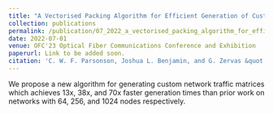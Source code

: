 ```yaml
---
title: "A Vectorised Packing Algorithm for Efficient Generation of Custom Traffic Traces"
collection: publications
permalink: /publication/07_2022_a_vectorised_packing_algorithm_for_efficient_generation_of_custom_traffic_traces
date: 2022-07-01
venue: OFC'23 Optical Fiber Communications Conference and Exhibition
paperurl: Link to be added soon.
citation: 'C. W. F. Parsonson, Joshua L. Benjamin, and G. Zervas &quot;A Vectorised Packing Algorithm for Efficient Generation of Custom Traffic Matrices&quot;, OFC’23: Optical Fiber Communications Conference and Exhibition, 2023'
---
```

<div style="text-align: justify"> 
We propose a new algorithm for generating custom network traffic matrices which
achieves 13x, 38x, and 70x faster generation times than
prior work on networks with 64, 256, and 1024 nodes
respectively.
</div>

<!--
   -[View paper here](https://arxiv.org/abs/2205.14345?context=cs)
   -->

